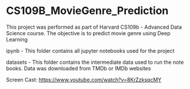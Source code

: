 # CS109B_MovieGenre_Prediction
This project was performed as part of Harvard CS109b - Advanced Data Science course. The objective is to predict movie genre using Deep Learning

ipynb - This folder contains all jupyter notebooks used for the project

datasets - This folder contains the intermediate data used to run the note books.  Data was downloaded from TMDb or IMDb websites

Screen Cast: https://www.youtube.com/watch?v=8KrZzksqcMY
